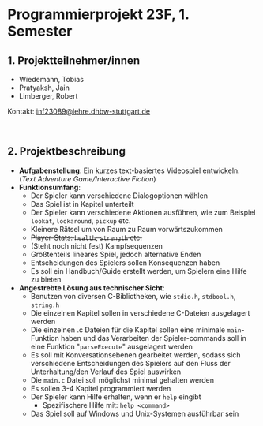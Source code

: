 # Programmierprojekt 23F, 1. Semester

## 1. Projektteilnehmer/innen

- Wiedemann, Tobias
- Pratyaksh, Jain
- Limberger, Robert

Kontakt: inf23089@lehre.dhbw-stuttgart.de

&nbsp;

## 2. Projektbeschreibung

- **Aufgabenstellung**: 
  Ein kurzes text-basiertes Videospiel entwickeln. (*Text Adventure Game/Interactive Fiction*)
- **Funktionsumfang**:
  - Der Spieler kann verschiedene Dialogoptionen wählen
  - Das Spiel ist in Kapitel unterteilt
  - Der Spieler kann verschiedene Aktionen ausführen, wie zum Beispiel `lookat`, `lookaround`, `pickup` etc.
  - Kleinere Rätsel um von Raum zu Raum vorwärtszukommen
  - ~~Player-Stats: `health`, `strength` etc.~~
  - (Steht noch nicht fest) Kampfsequenzen
  - Größtenteils lineares Spiel, jedoch alternative Enden
  - Entscheidungen des Spielers sollen Konsequenzen haben
  - Es soll ein Handbuch/Guide erstellt werden, um Spielern eine Hilfe zu bieten
- **Angestrebte Lösung aus technischer Sicht**:
  - Benutzen von diversen C-Bibliotheken, wie `stdio.h`, `stdbool.h`, `string.h`
  - Die einzelnen Kapitel sollen in verschiedene C-Dateien ausgelagert werden
  - Die einzelnen .c Dateien für die Kapitel sollen eine minimale `main`-Funktion haben und das Verarbeiten der Spieler-commands soll in eine Funktion "`parseExecute`" ausgelagert werden
  - Es soll mit Konversationsebenen gearbeitet werden, sodass sich verschiedene Entscheidungen des Spielers auf den Fluss der Unterhaltung/den Verlauf des Spiel auswirken
  - Die `main.c` Datei soll möglichst minimal gehalten werden
  - Es sollen 3-4 Kapitel programmiert werden
  - Der Spieler kann Hilfe erhalten, wenn er `help` eingibt
    - Spezifischere Hilfe mit: `help <command>`
  - Das Spiel soll auf Windows und Unix-Systemen ausführbar sein


